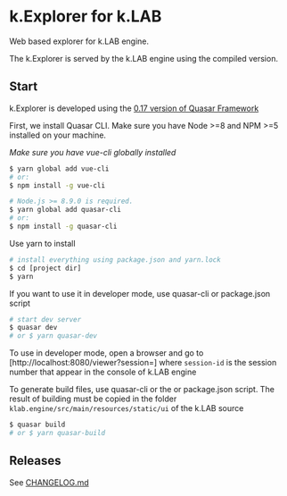 # k.Explorer for k.LAB


Web based explorer for k.LAB engine.

The k.Explorer is served by the k.LAB engine using the compiled version.

## Start

k.Explorer is developed using the [0.17 version of Quasar Framework](https://v0-17.quasar-framework.org/)

First, we install Quasar CLI. Make sure you have Node >=8 and NPM >=5 installed on your machine.

*Make sure you have vue-cli globally installed*
```bash
$ yarn global add vue-cli
# or:
$ npm install -g vue-cli

# Node.js >= 8.9.0 is required.
$ yarn global add quasar-cli
# or:
$ npm install -g quasar-cli
```

Use yarn to install

```bash
# install everything using package.json and yarn.lock
$ cd [project dir]
$ yarn


```

If you want to use it in developer mode, use quasar-cli or package.json script
```bash
# start dev server
$ quasar dev
# or $ yarn quasar-dev
```
To use in developer mode, open a browser and go to [http://localhost:8080/viewer?session=<session-id>]
where `session-id` is the session number that appear in the console of k.LAB engine

To generate build files, use quasar-cli or the or package.json script.
The result of building must be copied in the folder `klab.engine/src/main/resources/static/ui` of the k.LAB source

```bash
$ quasar build
# or $ yarn quasar-build
```
## Releases

See [CHANGELOG.md](CHANGELOG.md)
